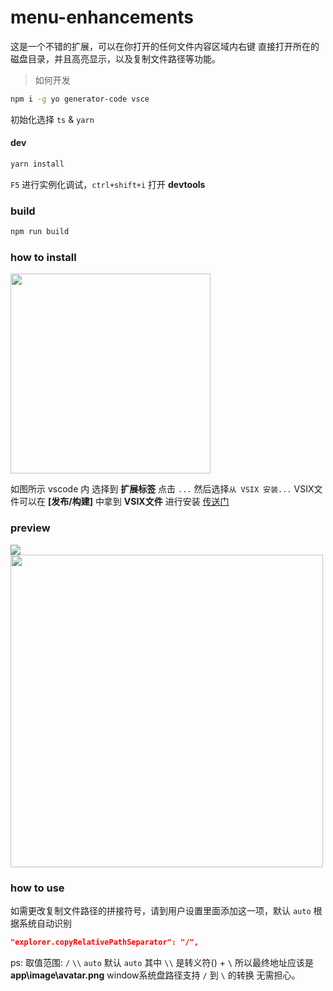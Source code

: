 # menu-enhancements

这是一个不错的扩展，可以在你打开的任何文件内容区域内右键 直接打开所在的磁盘目录，并且高亮显示，以及复制文件路径等功能。

> 如何开发

```bash
npm i -g yo generator-code vsce
```

初始化选择 `ts` & `yarn`

#### dev
```bash
yarn install
```

`F5` 进行实例化调试，`ctrl+shift+i` 打开 **devtools**

### build
```bash
npm run build
```

### how to install

<div align="left">
  <img style="height: 320px;" src="https://github.com/rexhang/menu-enhancements/assets/14832793/a351b6a7-e1fe-4624-a6d9-5fc371001ddc" />
</div>

如图所示 vscode 内 选择到 **扩展标签** 点击 `...` 然后选择`从 VSIX 安装...` VSIX文件可以在 **[发布/构建]** 中拿到 **VSIX文件** 进行安装 [传送门](https://github.com/rexhang/menu-enhancements/releases)

### preview

<div align="left">
  <img style="height: auto;" src="https://github.com/rexhang/menu-enhancements/assets/14832793/b22e5eff-ce3d-4659-ba5c-4adea2673401" />
</div>

<div align="left">
  <img style="height: 500px;" src="https://github.com/rexhang/menu-enhancements/assets/14832793/ac947521-0b04-4009-951a-f1b1e609cd1b" />
</div>

### how to use

如需更改复制文件路径的拼接符号，请到用户设置里面添加这一项，默认 `auto` 根据系统自动识别

```json
"explorer.copyRelativePathSeparator": "/",
```

ps: 取值范围: `/` `\\` `auto` 默认 `auto` 其中 `\\` 是转义符(\) + `\` 所以最终地址应该是 **app\image\avatar.png** window系统盘路径支持 `/`  到 `\` 的转换 无需担心。


